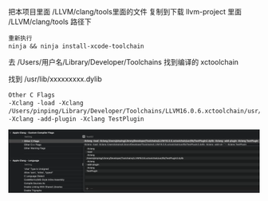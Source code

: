 把本项目里面 /LLVM/clang/tools里面的文件 复制到下载 llvm-project 里面 /LLVM/clang/tools 路径下

```
重新执行
ninja && ninja install-xcode-toolchain
```



去 /Users/用户名/Library/Developer/Toolchains 找到编译的 xctoolchain 

找到 /usr/lib/xxxxxxxxx.dylib



```
Other C Flags
-Xclang -load -Xclang /Users/pinping/Library/Developer/Toolchains/LLVM16.0.6.xctoolchain/usr/lib/TestPlugin1.dylib -Xclang -add-plugin -Xclang TestPlugin
```

![image-20230906191823689](images/image-20230906191823689.png)
